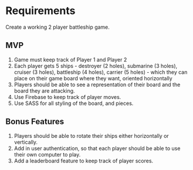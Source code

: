 
# Requirements

Create a working 2 player battleship game.

## MVP

1. Game must keep track of Player 1 and Player 2
1. Each player gets 5 ships - destroyer (2 holes), submarine (3 holes), cruiser (3 holes), battleship (4 holes), carrier (5 holes) - which they can place on their game board where they want, oriented horizontally
1. Players should be able to see a representation of their board and the board they are attacking.
1. Use Firebase to keep track of player moves.
1. Use SASS for all styling of the board, and pieces.

## Bonus Features

1. Players should be able to rotate their ships either horizontally or vertically.
1. Add in user authentication, so that each player should be able to use their own computer to play.
1. Add a leaderboard feature to keep track of player scores.
